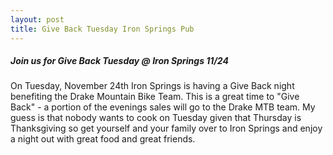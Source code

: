 ```yaml
---
layout: post
title: Give Back Tuesday Iron Springs Pub
---
```


##### Join us for Give Back Tuesday @ Iron Springs 11/24

On Tuesday, November 24th Iron Springs is having a Give Back night benefiting the Drake Mountain Bike Team. This is a great time to "Give Back" - a portion of the evenings sales will go to the Drake MTB team. My guess is that nobody wants to cook on Tuesday given that Thursday is Thanksgiving so get yourself and your family over to Iron Springs and enjoy a night out with great food and great friends.

